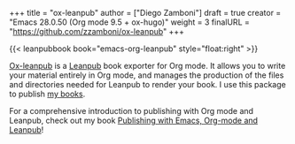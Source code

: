 +++
title = "ox-leanpub"
author = ["Diego Zamboni"]
draft = true
creator = "Emacs 28.0.50 (Org mode 9.5 + ox-hugo)"
weight = 3
finalURL = "https://github.com/zzamboni/ox-leanpub"
+++

{{< leanpubbook book="emacs-org-leanpub" style="float:right" >}}

[Ox-leanpub](https://github.com/zzamboni/ox-leanpub) is a [Leanpub](https://leanpub.com/) book exporter for Org mode. It allows you to write your material entirely in Org mode, and manages the production of the files and directories needed for Leanpub to render your book. I use this package to publish [my books](https://leanpub.com/u/zzamboni).

For a comprehensive introduction to publishing with Org mode and Leanpub, check out my book [Publishing with Emacs, Org-mode and Leanpub](https://leanpub.com/emacs-org-leanpub)!
